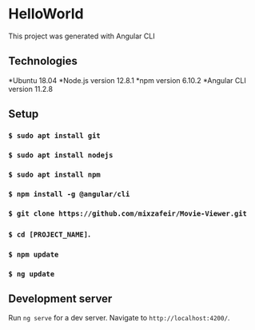 # HelloWorld

This project was generated with Angular CLI

## Technologies
*Ubuntu 18.04
*Node.js version 12.8.1
*npm version 6.10.2
*Angular CLI version 11.2.8

## Setup
### `$ sudo apt install git`
### `$ sudo apt install nodejs`
### `$ sudo apt install npm`
### `$ npm install -g @angular/cli`
### `$ git clone https://github.com/mixzafeir/Movie-Viewer.git`
### `$ cd [PROJECT_NAME]`.
### `$ npm update`
### `$ ng update`

## Development server

Run `ng serve` for a dev server. Navigate to `http://localhost:4200/`.
